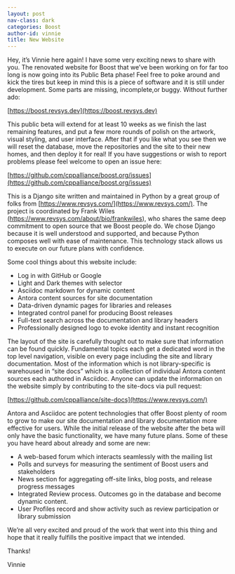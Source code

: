 ```yaml
---
layout: post
nav-class: dark
categories: Boost
author-id: vinnie
title: New Website
---
```


Hey, it’s Vinnie here again! I have some very exciting news to share with you. The renovated website for Boost that we’ve been working on for far too long is now going into its Public Beta phase! Feel free to poke around and kick the tires but keep in mind this is a piece of software and it is still under development. Some parts are missing, incomplete,or buggy. Without further ado:

[https://boost.revsys.dev](https://boost.revsys.dev)

This public beta will extend for at least 10 weeks as we finish the last remaining features, and put a few more rounds of polish on the artwork, visual styling, and user interface. After that if you like what you see then we will reset the database, move the repositories and the site to their new homes, and then deploy it for real! If you have suggestions or wish to report problems please feel welcome to open an issue here:

[https://github.com/cppalliance/boost.org/issues](https://github.com/cppalliance/boost.org/issues)

This is a Django site written and maintained in Python by a great group of folks from [https://www.revsys.com/](https://www.revsys.com/). The project is coordinated by Frank Wiles (https://www.revsys.com/about/bio/frankwiles), who shares the same deep commitment to open source that we Boost people do. We chose Django because it is well understood and supported, and because Python composes well with ease of maintenance. This technology stack allows us to execute on our future plans with confidence.

Some cool things about this website include:

* Log in with GitHub or Google
* Light and Dark themes with selector
* Asciidoc markdown for dynamic content
* Antora content sources for site documentation
* Data-driven dynamic pages for libraries and releases
* Integrated control panel for producing Boost releases
* Full-text search across the documentation and library headers
* Professionally designed logo to evoke identity and instant recognition

The layout of the site is carefully thought out to make sure that information can be found quickly. Fundamental topics each get a dedicated word in the top level navigation, visible on every page including the site and library documentation. Most of the information which is not library-specific is warehoused in “site docs” which is a collection of individual Antora content sources each authored in Asciidoc. Anyone can update the information on the website simply by contributing to the site-docs via pull request:

[https://github.com/cppalliance/site-docs](https://www.revsys.com/)

Antora and Asciidoc are potent technologies that offer Boost plenty of room to grow to make our site documentation and library documentation more effective for users. While the initial release of the website after the beta will only have the basic functionality, we have many future plans. Some of these you have heard about already and some are new:

* A web-based forum which interacts seamlessly with the mailing list
* Polls and surveys for measuring the sentiment of Boost users and stakeholders
* News section for aggregating off-site links, blog posts, and release progress messages
* Integrated Review process. Outcomes go in the database and become dynamic content.
* User Profiles record and show activity such as review participation or library submission

We’re all very excited and proud of the work that went into this thing and hope that it really fulfills the positive impact that we intended.

Thanks!

Vinnie
